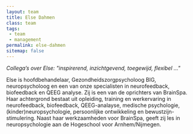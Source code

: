 ```yaml
---
layout: team
title: Else Dahmen
class: team
tags:
 - team
 - management
permalink: else-dahmen
sitemap: false
---
```

*Collega’s over Else: "inspirerend, inzichtgevend, toegewijd, flexibel ..."*

Else is hoofdbehandelaar, Gezondheidszorgpsycholoog BIG, neuropsycholoog en een van onze specialisten in neurofeedback, biofeedback en QEEG analyse. Zij is een van de oprichters van BrainSpa. Haar achtergrond bestaat uit opleiding, training en werkervaring in neurofeedback, biofeedback, QEEG-analayse, medische psychologie, (kinder)neuropsychologie, persoonlijke ontwikkeling en bewustzijn-stimulering. Naast haar werkzaamheden voor BrainSpa, geeft zij les in neuropsychologie aan de Hogeschool voor Arnhem/Nijmegen.